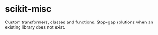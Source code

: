 # scikit-misc

Custom transformers, classes and functions.
Stop-gap solutions when an existing library does not exist.